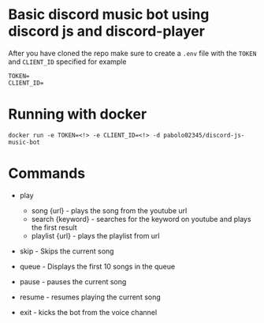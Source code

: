 # Basic discord music bot using discord js and discord-player

After you have cloned the repo make sure to create a `.env` file with the `TOKEN` and `CLIENT_ID` specified for example

```
TOKEN=
CLIENT_ID=
```

# Running with docker

`docker run -e TOKEN=<!> -e CLIENT_ID=<!> -d pabolo02345/discord-js-music-bot`

# Commands

- play
  - song {url}       - plays the song from the youtube url
  - search {keyword} - searches for the keyword on youtube and plays the first result
  - playlist {url}   - plays the playlist from url

- skip   - Skips the current song
- queue  - Displays the first 10 songs in the queue
- pause  - pauses the current song
- resume - resumes playing the current song
- exit   - kicks the bot from the voice channel
